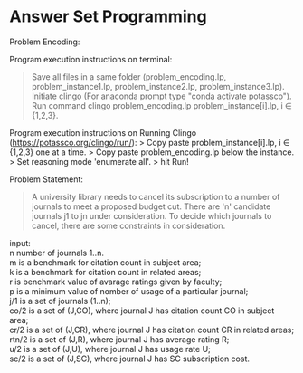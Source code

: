 # Answer Set Programming

Problem Encoding:

Program execution instructions on terminal:
  > Save all files in a same folder (problem_encoding.lp, problem_instance1.lp,
                                     problem_instance2.lp, problem_instance3.lp). 
  > Initiate clingo (For anaconda prompt type "conda activate potassco"). 
  > Run command clingo problem_encoding.lp problem_instance[i].lp, i ∈ {1,2,3}.

Program execution instructions on Running Clingo (https://potassco.org/clingo/run/):
    > Copy paste problem_instance[i].lp, i ∈ {1,2,3} one at a time.
    > Copy paste problem_encoding.lp below the instance.
    > Set reasoning mode 'enumerate all'.
    > hit Run!

Problem Statement:
> A university library needs to cancel its subscription to a number of journals
to meet a proposed budget cut. There are 'n' candidate journals j1 to jn under
consideration. To decide which journals to cancel, there are some constraints in consideration.

input:<br> n number of journals 1..n. <br>
        m is a benchmark for citation count in subject area; <br>
       k is a benchmark for citation count in related areas; <br>
       r is benchmark value of avarage ratings given by faculty;<br>
       p is a minimum value of nomber of usage of a particular journal;<br>
       j/1 is a set of journals (1..n);<br>
       co/2 is a set of (J,CO), where journal J has citation count CO in subject area;<br>
       cr/2 is a set of (J,CR), where journal J has citation count CR in related areas;<br>
       rtn/2 is a set of (J,R), where journal J has average rating R;<br>
       u/2 is a set of (J,U), where journal J has usage rate U;<br>
       sc/2 is a set of (J,SC), where journal J has SC subscription cost.<br>
